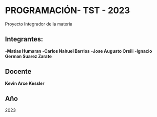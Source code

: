 # PROGRAMACIÓN- TST - 2023
Proyecto Integrador de la materia

## Integrantes:

-**Matias Humaran**
-**Carlos Nahuel Barrios**
-**Jose Augusto Orsili**
-**Ignacio German Suarez Zarate**

## Docente

**Kevin Arce Kessler**

## Año
   2023
